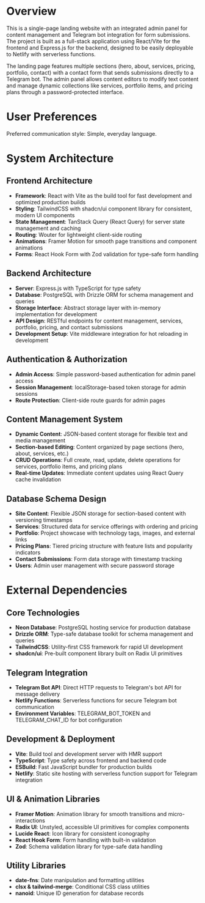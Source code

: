 # Overview

This is a single-page landing website with an integrated admin panel for content management and Telegram bot integration for form submissions. The project is built as a full-stack application using React/Vite for the frontend and Express.js for the backend, designed to be easily deployable to Netlify with serverless functions.

The landing page features multiple sections (hero, about, services, pricing, portfolio, contact) with a contact form that sends submissions directly to a Telegram bot. The admin panel allows content editors to modify text content and manage dynamic collections like services, portfolio items, and pricing plans through a password-protected interface.

# User Preferences

Preferred communication style: Simple, everyday language.

# System Architecture

## Frontend Architecture
- **Framework**: React with Vite as the build tool for fast development and optimized production builds
- **Styling**: TailwindCSS with shadcn/ui component library for consistent, modern UI components
- **State Management**: TanStack Query (React Query) for server state management and caching
- **Routing**: Wouter for lightweight client-side routing
- **Animations**: Framer Motion for smooth page transitions and component animations
- **Forms**: React Hook Form with Zod validation for type-safe form handling

## Backend Architecture
- **Server**: Express.js with TypeScript for type safety
- **Database**: PostgreSQL with Drizzle ORM for schema management and queries
- **Storage Interface**: Abstract storage layer with in-memory implementation for development
- **API Design**: RESTful endpoints for content management, services, portfolio, pricing, and contact submissions
- **Development Setup**: Vite middleware integration for hot reloading in development

## Authentication & Authorization
- **Admin Access**: Simple password-based authentication for admin panel access
- **Session Management**: localStorage-based token storage for admin sessions
- **Route Protection**: Client-side route guards for admin pages

## Content Management System
- **Dynamic Content**: JSON-based content storage for flexible text and media management
- **Section-based Editing**: Content organized by page sections (hero, about, services, etc.)
- **CRUD Operations**: Full create, read, update, delete operations for services, portfolio items, and pricing plans
- **Real-time Updates**: Immediate content updates using React Query cache invalidation

## Database Schema Design
- **Site Content**: Flexible JSON storage for section-based content with versioning timestamps
- **Services**: Structured data for service offerings with ordering and pricing
- **Portfolio**: Project showcase with technology tags, images, and external links
- **Pricing Plans**: Tiered pricing structure with feature lists and popularity indicators
- **Contact Submissions**: Form data storage with timestamp tracking
- **Users**: Admin user management with secure password storage

# External Dependencies

## Core Technologies
- **Neon Database**: PostgreSQL hosting service for production database
- **Drizzle ORM**: Type-safe database toolkit for schema management and queries
- **TailwindCSS**: Utility-first CSS framework for rapid UI development
- **shadcn/ui**: Pre-built component library built on Radix UI primitives

## Telegram Integration
- **Telegram Bot API**: Direct HTTP requests to Telegram's bot API for message delivery
- **Netlify Functions**: Serverless functions for secure Telegram bot communication
- **Environment Variables**: TELEGRAM_BOT_TOKEN and TELEGRAM_CHAT_ID for bot configuration

## Development & Deployment
- **Vite**: Build tool and development server with HMR support
- **TypeScript**: Type safety across frontend and backend code
- **ESBuild**: Fast JavaScript bundler for production builds
- **Netlify**: Static site hosting with serverless function support for Telegram integration

## UI & Animation Libraries
- **Framer Motion**: Animation library for smooth transitions and micro-interactions
- **Radix UI**: Unstyled, accessible UI primitives for complex components
- **Lucide React**: Icon library for consistent iconography
- **React Hook Form**: Form handling with built-in validation
- **Zod**: Schema validation library for type-safe data handling

## Utility Libraries
- **date-fns**: Date manipulation and formatting utilities
- **clsx & tailwind-merge**: Conditional CSS class utilities
- **nanoid**: Unique ID generation for database records